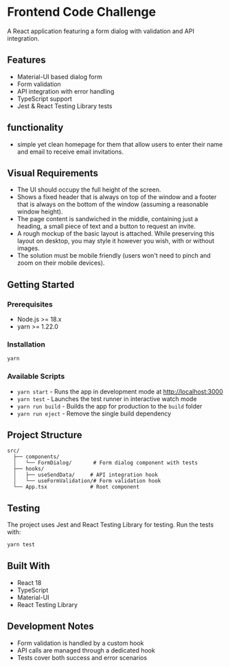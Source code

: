 # Frontend Code Challenge

A React application featuring a form dialog with validation and API integration.

## Features

- Material-UI based dialog form
- Form validation
- API integration with error handling
- TypeScript support
- Jest & React Testing Library tests

## functionality
- simple yet clean homepage for them that allow users to enter their name and email to receive email invitations.

## Visual Requirements
- The UI should occupy the full height of the screen.
- Shows a fixed header that is always on top of the window and a footer that is always on the bottom of the window (assuming a reasonable window height).
- The page content is sandwiched in the middle, containing just a heading, a small piece of text and a button to request an invite.
- A rough mockup of the basic layout is attached. While preserving this layout on desktop, you may style it however you wish, with or without images.
- The solution must be mobile friendly (users won't need to pinch and zoom on their mobile devices).


## Getting Started

### Prerequisites

- Node.js >= 18.x
- yarn >= 1.22.0

### Installation

```bash
yarn
```

### Available Scripts

- `yarn start` - Runs the app in development mode at [http://localhost:3000](http://localhost:3000)
- `yarn test` - Launches the test runner in interactive watch mode
- `yarn run build` - Builds the app for production to the `build` folder
- `yarn run eject` - Remove the single build dependency

## Project Structure

```
src/
  ├── components/
  │   └── FormDialog/       # Form dialog component with tests
  ├── hooks/               
  │   ├── useSendData/     # API integration hook
  │   └── useFormValidation/# Form validation hook
  └── App.tsx              # Root component
```

## Testing

The project uses Jest and React Testing Library for testing. Run the tests with:

```bash
yarn test
```

## Built With

- React 18
- TypeScript
- Material-UI
- React Testing Library

## Development Notes

- Form validation is handled by a custom hook
- API calls are managed through a dedicated hook
- Tests cover both success and error scenarios

